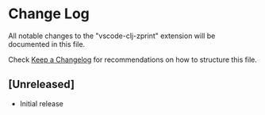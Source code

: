# Change Log

All notable changes to the "vscode-clj-zprint" extension will be documented in this file.

Check [Keep a Changelog](http://keepachangelog.com/) for recommendations on how to structure this file.

## [Unreleased]

- Initial release